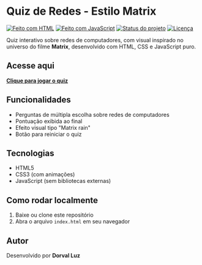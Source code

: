 # Quiz de Redes - Estilo Matrix

[![Feito com HTML](https://img.shields.io/badge/feito_com-HTML-green)](https://developer.mozilla.org/pt-BR/docs/Web/HTML)
[![Feito com JavaScript](https://img.shields.io/badge/JavaScript-ES6-yellow)](https://developer.mozilla.org/pt-BR/docs/Web/JavaScript)
[![Status do projeto](https://img.shields.io/badge/status-finalizado-brightgreen)]()
[![Licença](https://img.shields.io/badge/licen%C3%A7a-MIT-blue)]()

Quiz interativo sobre redes de computadores, com visual inspirado no universo do filme **Matrix**, desenvolvido com HTML, CSS e JavaScript puro.

## Acesse aqui

**[Clique para jogar o quiz](https://dorvalluz.github.io/quiz_matrix/)**

## Funcionalidades

- Perguntas de múltipla escolha sobre redes de computadores
- Pontuação exibida ao final
- Efeito visual tipo "Matrix rain"
- Botão para reiniciar o quiz

## Tecnologias

- HTML5
- CSS3 (com animações)
- JavaScript (sem bibliotecas externas)

## Como rodar localmente

1. Baixe ou clone este repositório
2. Abra o arquivo `index.html` em seu navegador

## Autor

Desenvolvido por **Dorval Luz**
